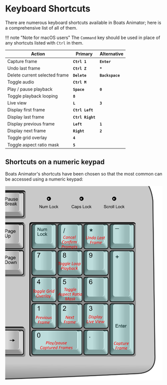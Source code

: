 # Keyboard Shortcuts

There are numerous keyboard shortcuts available in Boats Animator; here is a comprehensive list of all of them.

!!! note "Note for macOS users"
The `Command` key should be used in place of any shortcuts listed with `Ctrl` in them.

| Action                        | Primary          | Alternative     |
| ----------------------------- | ---------------- | --------------- |
| Capture frame                 | **`Ctrl 1`**     | **`Enter`**     |
| Undo last frame               | **`Ctrl Z`**     | **`*`**         |
| Delete current selected frame | **`Delete`**     | **`Backspace`** |
| Toggle audio                  | **`Ctrl M`**     |                 |
| Play / pause playback         | **`Space`**      | **`0`**         |
| Toggle playback looping       | **`8`**          |                 |
| Live view                     | **`L`**          | **`3`**         |
| Display first frame           | **`Ctrl Left`**  |                 |
| Display last frame            | **`Ctrl Right`** |                 |
| Display previous frame        | **`Left`**       | **`1`**         |
| Display next frame            | **`Right`**      | **`2`**         |
| Toggle grid overlay           | **`4`**          |                 |
| Toggle aspect ratio mask      | **`5`**          |                 |

## Shortcuts on a numeric keypad

Boats Animator's shortcuts have been chosen so that the most common can be accessed using a numeric keypad:

![Keypad shortcuts](../img/keypad-shortcuts.png)
